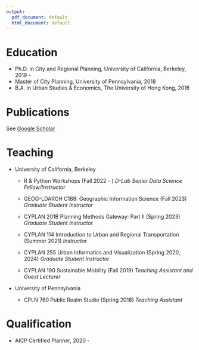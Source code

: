 ```yaml
---
output:
  pdf_document: default
  html_document: default
---
```


Education
======
* Ph.D. in City and Regional Planning, University of California, Berkeley, 2019 -
* Master of City Planning, University of Pennsylvania, 2018
* B.A. in Urban Studies & Economics, The University of Hong Kong, 2016

Publications
======
See [Google Scholar](https://scholar.google.com/citations?user=Bo90n_wAAAAJ&hl=en&oi=ao)

Teaching
======
* University of California, Berkeley
  * R & Python Workshops (Fall 2022 - )
    *D-Lab Senior Data Science Fellow/Instructor*

  * GEOG-LDARCH C188: Geographic Information Science (Fall 2023)
    *Graduate Student Instructor*

  * CYPLAN 201B Planning Methods Gateway: Part II (Spring 2023)
    *Graduate Student Instructor*

  * CYPLAN 114 Introduction to Urban and Regional Transportation (Summer 2021)
    *Instructor*

  * CYPLAN 255 Urban Informatics and Visualization (Spring 2020, 2024)
    *Graduate Student Instructor*

  * CYPLAN 190 Sustainable Mobility (Fall 2019)
    *Teaching Assistant and Guest Lecturer*

* University of Pennsylvania

  * CPLN 760 Public Realm Studio (Spring 2018)
    *Teaching Assistant*

Qualification
======
* AICP Certified Planner, 2020 -
